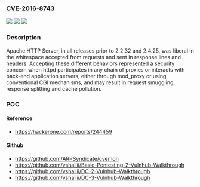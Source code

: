 ### [CVE-2016-8743](https://cve.mitre.org/cgi-bin/cvename.cgi?name=CVE-2016-8743)
![](https://img.shields.io/static/v1?label=Product&message=Apache%20HTTP%20Server&color=blue)
![](https://img.shields.io/static/v1?label=Version&message=n%2Fa&color=blue)
![](https://img.shields.io/static/v1?label=Vulnerability&message=Request%20Smuggling%2C%20Response%20Splitting&color=brighgreen)

### Description

Apache HTTP Server, in all releases prior to 2.2.32 and 2.4.25, was liberal in the whitespace accepted from requests and sent in response lines and headers. Accepting these different behaviors represented a security concern when httpd participates in any chain of proxies or interacts with back-end application servers, either through mod_proxy or using conventional CGI mechanisms, and may result in request smuggling, response splitting and cache pollution.

### POC

#### Reference
- https://hackerone.com/reports/244459

#### Github
- https://github.com/ARPSyndicate/cvemon
- https://github.com/vshaliii/Basic-Pentesting-2-Vulnhub-Walkthrough
- https://github.com/vshaliii/DC-2-Vulnhub-Walkthrough
- https://github.com/vshaliii/DC-3-Vulnhub-Walkthrough

